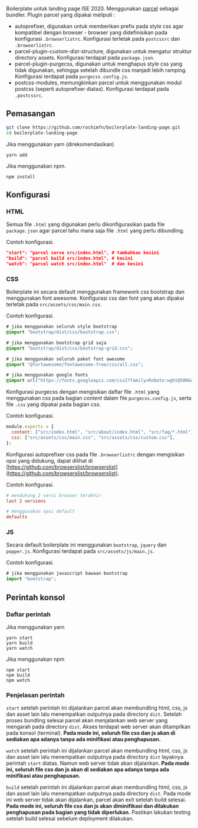 Boilerplate untuk landing page ISE 2020. Menggunakan [parcel](https://parceljs.org/) sebagai bundler. Plugin parcel yang dipakai meliputi :

- autoprefixer, digunakan untuk memberikan prefix pada style css agar kompatibel dengan browser - browser yang didefinisikan pada konfigurasi `.browserlistrc`. Konfigurasi terletak pada `postcssrc` dan `.browserlistrc`.
- parcel-plugin-custom-dist-structure, digunakan untuk mengatur struktur directory assets. Konfigurasi terdapat pada `package.json`.
- parcel-plugin-purgecss, digunakan untuk menghapus style css yang tidak digunakan, sehingga setelah dibundle css manjadi lebih ramping. Konfigurasi terdapat pada `purgecss.config.js`.
- postcss-modules, memungkinkan parcel untuk menggunakan modul postcss (seperti autoprefixer diatas). Konfigurasi terdapat pada `.postcssrc`.

## Pemasangan

```bash
git clone https://github.com/rochimfn/boilerplate-landing-page.git
cd boilerplate-landing-page
```

Jika menggunakan yarn (direkomendasikan)

```
yarn add
```

Jika menggunakan npm.

```
npm install
```

## Konfigurasi

### HTML

Semua file `.html` yang digunakan perlu dikonfigurasikan pada file `package.json` agar parcel tahu mana saja file `.html` yang perlu dibundling.

Contoh konfigurasi.

```json
"start": "parcel serve src/index.html", # tambahkan kesini
"build": "parcel build src/index.html", # kesini
"watch": "parcel watch src/index.html"  # dan kesini
```

### CSS

Boilerplate ini secara default menggunakan framework css bootstrap dan menggunakan font awesome. Konfigurasi css dan font yang akan dipakai terletak pada `src/assets/css/main.css`.

Contoh konfigurasi.

```css
# jika menggunakan seluruh style bootstrap
@import "bootstrap/dist/css/bootstrap.css";

# jika menggunakan bootstrap grid saja
@import "bootstrap/dist/css/bootstrap-grid.css";

# jika menggunakan seluruh paket font awesome
@import "@fortawesome/fontawesome-free/css/all.css";

# jika menggunakan google fonts
@import url("https://fonts.googleapis.com/css2?family=Roboto:wght@500&display=swap");
```

Konfigurasi purgecss dengan mengisikan daftar file `.html` yang menggunakan css pada bagian _content_ dalam file `purgecss.config.js`, serta file `.css` yang dipakai pada bagian _css_.

Contoh konfigurasi.

```javascript
module.exports = {
  content: ["src/index.html", "src/about/index.html", "src/faq/*.html"],
  css: ["src/assets/css/main.css", "src/assets/css/custom.css"],
};
```

Konfigurasi autoprefixer css pada file `.browserlistrc` dengan mengisikan opsi yang didukung, dapat dilihat di [https://github.com/browserslist/browserslist](https://github.com/browserslist/browserslist).

Contoh konfigurasi.

```conf
# mendukung 2 versi browser terakhir
last 2 versions

# menggunakan opsi default
defaults
```

### JS

Secara default boilerplate ini menggunakan `bootstrap`, `jquery` dan `popper.js`. Konfigurasi terdapat pada `src/assets/js/main.js`.

Contoh konfigurasi.

```javascript
# jika menggunakan javascript bawaan bootstrap
import "bootstrap";
```

## Perintah konsol

### Daftar perintah

Jika menggunakan yarn

```
yarn start
yarn build
yarn watch
```

Jika menggunakan npm

```
npm start
npm build
npm watch
```

### Penjelasan perintah

`start` setelah perintah ini dijalankan parcel akan membundling html, css, js dan asset lain lalu menempatkan outputnya pada directory `dist`. Setelah proses bundling selesai parcel akan menjalankan web server yang mengarah pada directory `dist`. Akses terdapat web server akan ditampilkan pada konsol (terminal). **Pada mode ini, seluruh file css dan js akan di sediakan apa adanya tanpa ada minifikasi atau penghapusan.**

`watch` setelah perintah ini dijalankan parcel akan membundling html, css, js dan asset lain lalu menempatkan outputnya pada directory `dist` layaknya perintah `start` diatas. Namun web server tidak akan dijalankan. **Pada mode ini, seluruh file css dan js akan di sediakan apa adanya tanpa ada minifikasi atau penghapusan.**

`build` setelah perintah ini dijalankan parcel akan membundling html, css, js dan asset lain lalu menempatkan outputnya pada directory `dist`. Pada mode ini web server tidak akan dijalankan, parcel akan exit setelah build selesai. **Pada mode ini, seluruh file css dan js akan diminifikasi dan dilakukan penghapusan pada bagian yang tidak diperlukan.** Pastikan lakukan testing setelah build selesai sebelum deployment dilakukan.
